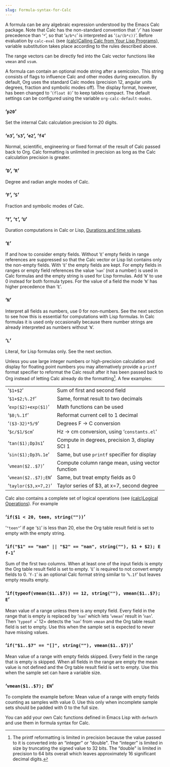 ```yaml
---
slug: Formula-syntax-for-Calc
---
```


A formula can be any algebraic expression understood by the Emacs Calc package. Note that Calc has the non-standard convention that ‘`/`’ has lower precedence than ‘`*`’, so that ‘`a/b*c`’ is interpreted as ‘`(a/(b*c))`’. Before evaluation by `calc-eval` (see [(calc)Calling Calc from Your Lisp Programs](https://www.gnu.org/software/emacs/manual/html_mono/calc.html#Calling-Calc-from-Your-Programs)), variable substitution takes place according to the rules described above.

The range vectors can be directly fed into the Calc vector functions like `vmean` and `vsum`.

A formula can contain an optional mode string after a semicolon. This string consists of flags to influence Calc and other modes during execution. By default, Org uses the standard Calc modes (precision 12, angular units degrees, fraction and symbolic modes off). The display format, however, has been changed to ‘`(float 8)`’ to keep tables compact. The default settings can be configured using the variable `org-calc-default-modes`.

### ‘`p20`’

Set the internal Calc calculation precision to 20 digits.

### ‘`n3`’, ‘`s3`’, ‘`e2`’, ‘`f4`’

Normal, scientific, engineering or fixed format of the result of Calc passed back to Org. Calc formatting is unlimited in precision as long as the Calc calculation precision is greater.

### ‘`D`’, ‘`R`’

Degree and radian angle modes of Calc.

### ‘`F`’, ‘`S`’

Fraction and symbolic modes of Calc.

### ‘`T`’, ‘`t`’, ‘`U`’

Duration computations in Calc or Lisp, [Durations and time values](Durations-and-time-values).

### ‘`E`’

If and how to consider empty fields. Without ‘`E`’ empty fields in range references are suppressed so that the Calc vector or Lisp list contains only the non-empty fields. With ‘`E`’ the empty fields are kept. For empty fields in ranges or empty field references the value ‘`nan`’ (not a number) is used in Calc formulas and the empty string is used for Lisp formulas. Add ‘`N`’ to use 0 instead for both formula types. For the value of a field the mode ‘`N`’ has higher precedence than ‘`E`’.

### ‘`N`’

Interpret all fields as numbers, use 0 for non-numbers. See the next section to see how this is essential for computations with Lisp formulas. In Calc formulas it is used only occasionally because there number strings are already interpreted as numbers without ‘`N`’.

### ‘`L`’

Literal, for Lisp formulas only. See the next section.

Unless you use large integer numbers or high-precision calculation and display for floating point numbers you may alternatively provide a `printf` format specifier to reformat the Calc result after it has been passed back to Org instead of letting Calc already do the formatting[^1]. A few examples:

|                      |                                                  |
| -------------------- | ------------------------------------------------ |
| ‘`$1+$2`’            | Sum of first and second field                    |
| ‘`$1+$2;%.2f`’       | Same, format result to two decimals              |
| ‘`exp($2)+exp($1)`’  | Math functions can be used                       |
| ‘`$0;%.1f`’          | Reformat current cell to 1 decimal               |
| ‘`($3-32)*5/9`’      | Degrees F → C conversion                         |
| ‘`$c/$1/$cm`’        | Hz → cm conversion, using ‘`constants.el`’       |
| ‘`tan($1);Dp3s1`’    | Compute in degrees, precision 3, display SCI 1   |
| ‘`sin($1);Dp3%.1e`’  | Same, but use `printf` specifier for display     |
| ‘`vmean($2..$7)`’    | Compute column range mean, using vector function |
| ‘`vmean($2..$7);EN`’ | Same, but treat empty fields as 0                |
| ‘`taylor($3,x=7,2)`’ | Taylor series of $3, at x=7, second degree       |

Calc also contains a complete set of logical operations (see [(calc)Logical Operations](https://www.gnu.org/software/emacs/manual/html_mono/calc.html#Logical-Operations)). For example

### ‘`if($1 < 20, teen, string(""))`’

‘`"teen"`’ if age ‘`$1`’ is less than 20, else the Org table result field is set to empty with the empty string.

### ‘`if("$1" =​= "nan" || "$2" =​= "nan", string(""), $1 + $2); E f-1`’

Sum of the first two columns. When at least one of the input fields is empty the Org table result field is set to empty. ‘`E`’ is required to not convert empty fields to 0. ‘`f-1`’ is an optional Calc format string similar to ‘`%.1f`’ but leaves empty results empty.

### ‘`if(typeof(vmean($1..$7)) =​= 12, string(""), vmean($1..$7); E`’

Mean value of a range unless there is any empty field. Every field in the range that is empty is replaced by ‘`nan`’ which lets ‘`vmean`’ result in ‘`nan`’. Then ‘`typeof =`’ 12= detects the ‘`nan`’ from `vmean` and the Org table result field is set to empty. Use this when the sample set is expected to never have missing values.

### ‘`if("$1..$7" =​= "[]", string(""), vmean($1..$7))`’

Mean value of a range with empty fields skipped. Every field in the range that is empty is skipped. When all fields in the range are empty the mean value is not defined and the Org table result field is set to empty. Use this when the sample set can have a variable size.

### ‘`vmean($1..$7); EN`’

To complete the example before: Mean value of a range with empty fields counting as samples with value 0. Use this only when incomplete sample sets should be padded with 0 to the full size.

You can add your own Calc functions defined in Emacs Lisp with `defmath` and use them in formula syntax for Calc.

[^1]: The printf reformatting is limited in precision because the value passed to it is converted into an “integer" or “double". The “integer" is limited in size by truncating the signed value to 32 bits. The “double" is limited in precision to 64 bits overall which leaves approximately 16 significant decimal digits.
